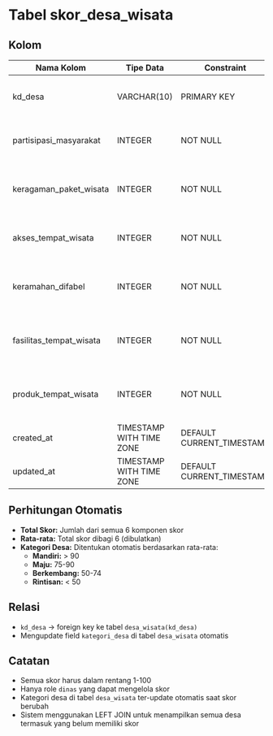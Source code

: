 # Tabel skor_desa_wisata

## Kolom

| Nama Kolom | Tipe Data | Constraint | Deskripsi |
|------------|-----------|------------|-----------|
| kd_desa | VARCHAR(10) | PRIMARY KEY | Kode desa wisata (foreign key) |
| partisipasi_masyarakat | INTEGER | NOT NULL | Skor partisipasi masyarakat (1-100) |
| keragaman_paket_wisata | INTEGER | NOT NULL | Skor keragaman paket wisata (1-100) |
| akses_tempat_wisata | INTEGER | NOT NULL | Skor akses tempat wisata (1-100) |
| keramahan_difabel | INTEGER | NOT NULL | Skor keramahan untuk difabel (1-100) |
| fasilitas_tempat_wisata | INTEGER | NOT NULL | Skor fasilitas tempat wisata (1-100) |
| produk_tempat_wisata | INTEGER | NOT NULL | Skor produk tempat wisata (1-100) |
| created_at | TIMESTAMP WITH TIME ZONE | DEFAULT CURRENT_TIMESTAMP | Waktu pembuatan |
| updated_at | TIMESTAMP WITH TIME ZONE | DEFAULT CURRENT_TIMESTAMP | Waktu terakhir diperbarui |

## Perhitungan Otomatis

- **Total Skor:** Jumlah dari semua 6 komponen skor
- **Rata-rata:** Total skor dibagi 6 (dibulatkan)
- **Kategori Desa:** Ditentukan otomatis berdasarkan rata-rata:
  - **Mandiri:** > 90
  - **Maju:** 75-90
  - **Berkembang:** 50-74
  - **Rintisan:** < 50

## Relasi

- `kd_desa` → foreign key ke tabel `desa_wisata(kd_desa)`
- Mengupdate field `kategori_desa` di tabel `desa_wisata` otomatis

## Catatan

- Semua skor harus dalam rentang 1-100
- Hanya role `dinas` yang dapat mengelola skor
- Kategori desa di tabel `desa_wisata` ter-update otomatis saat skor berubah
- Sistem menggunakan LEFT JOIN untuk menampilkan semua desa termasuk yang belum memiliki skor
